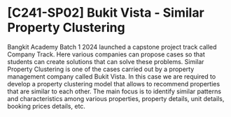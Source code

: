 # [C241-SP02] Bukit Vista - Similar Property Clustering
Bangkit Academy Batch 1 2024 launched a capstone project track called Company Track. Here various companies can propose cases so that students can create solutions that can solve these problems. Similar Property Clustering is one of the cases carried out by a property management company called Bukit Vista. In this case we are required to develop a property clustering model that allows to recommend properties that are similar to each other. The main focus is to identify similar patterns and characteristics among various properties, property details, unit details, booking prices details, etc. 
